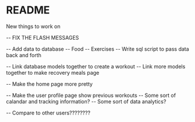 # README

New things to work on

-- FIX THE FLASH MESSAGES

-- Add data to database
  -- Food
  -- Exercises
  -- Write sql script to pass data back and forth

-- Link database models together to create a workout
  -- Link more models together to make recovery meals page

-- Make the home page more pretty

-- Make the user profile page show previous workouts
  -- Some sort of calandar and tracking information?
    -- Some sort of data analytics?

-- Compare to other users????????